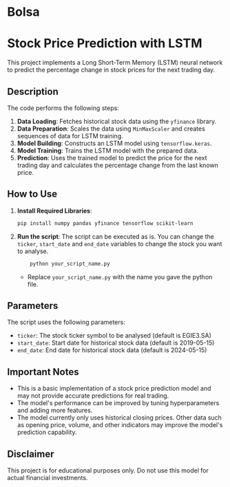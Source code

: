 # Bolsa


# Stock Price Prediction with LSTM

This project implements a Long Short-Term Memory (LSTM) neural network to predict the percentage change in stock prices for the next trading day.

## Description

The code performs the following steps:

1.  **Data Loading**: Fetches historical stock data using the `yfinance` library.
2.  **Data Preparation**: Scales the data using `MinMaxScaler` and creates sequences of data for LSTM training.
3.  **Model Building**: Constructs an LSTM model using `tensorflow.keras`.
4.  **Model Training**: Trains the LSTM model with the prepared data.
5.  **Prediction**: Uses the trained model to predict the price for the next trading day and calculates the percentage change from the last known price.

## How to Use

1.  **Install Required Libraries**:

    ```bash
    pip install numpy pandas yfinance tensorflow scikit-learn
    ```
2.  **Run the script**:
    The script can be executed as is. You can change the `ticker`, `start_date` and `end_date` variables to change the stock you want to analyse.
    ```bash
        python your_script_name.py
    ```
    *   Replace `your_script_name.py` with the name you gave the python file.

## Parameters

The script uses the following parameters:
*   `ticker`: The stock ticker symbol to be analysed (default is EGIE3.SA)
*   `start_date`: Start date for historical stock data (default is 2019-05-15)
*   `end_date`: End date for historical stock data (default is 2024-05-15)

## Important Notes

*   This is a basic implementation of a stock price prediction model and may not provide accurate predictions for real trading.
*   The model's performance can be improved by tuning hyperparameters and adding more features.
*   The model currently only uses historical closing prices. Other data such as opening price, volume, and other indicators may improve the model's prediction capability.

## Disclaimer

This project is for educational purposes only. Do not use this model for actual financial investments.
